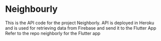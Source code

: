 # Neighbourly

This is the API code for the project Neighborly.
API is deployed in Heroku and is used for retrieving data from Firebase and send it to the  Flutter App
Refer to the repo neighborly for the Flutter app
